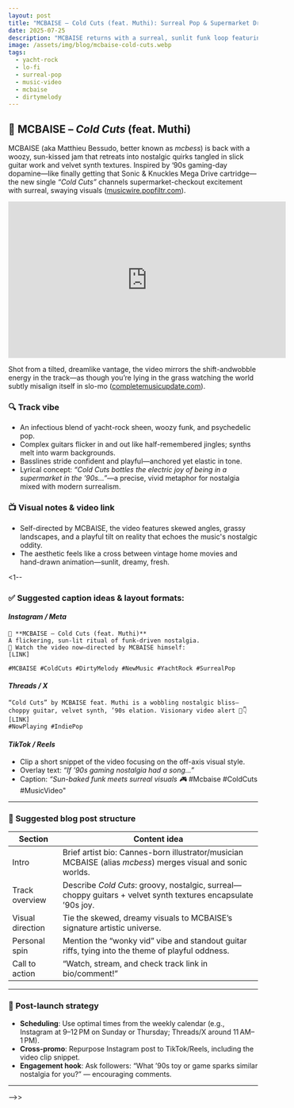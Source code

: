 ```yaml
---
layout: post
title: "MCBAISE – Cold Cuts (feat. Muthi): Surreal Pop & Supermarket Dreams"
date: 2025-07-25
description: "MCBAISE returns with a surreal, sunlit funk loop featuring Muthi—‘Cold Cuts’ is a trip through ‘90s nostalgia and guitar groove."
image: /assets/img/blog/mcbaise-cold-cuts.webp
tags:
  - yacht-rock
  - lo-fi
  - surreal-pop
  - music-video
  - mcbaise
  - dirtymelody
---
```


## 🎸 MCBAISE – *Cold Cuts* (feat. Muthi)

MCBAISE (aka Matthieu Bessudo, better known as *mcbess*) is back with a woozy, sun-kissed jam that retreats into nostalgic quirks tangled in slick guitar work and velvet synth textures. Inspired by ‘90s gaming-day dopamine—like finally getting that Sonic & Knuckles Mega Drive cartridge—the new single *“Cold Cuts”* channels supermarket​-checkout excitement with surreal, swaying visuals ([musicwire.popfiltr.com](https://musicwire.popfiltr.com/news/mcbaise-cold-cuts-ft-muthi?utm_source=chatgpt.com)).

<iframe width="560" height="315" src="https://www.youtube.com/embed/vZWbryTgv8k?si=z87kqg8XfNmbJD93&amp;clip=UgkxZwKLLbtGD7gGStzERoWFm-_xY7yFYTt6&amp;clipt=EID6ARjozAI" title="YouTube video player" frameborder="0" allow="accelerometer; autoplay; clipboard-write; encrypted-media; gyroscope; picture-in-picture; web-share" referrerpolicy="strict-origin-when-cross-origin" allowfullscreen></iframe>

Shot from a tilted, dreamlike vantage, the video mirrors the shift​-and​wobble energy in the track—as though you’re lying in the grass watching the world subtly misalign itself in slo​-mo ([completemusicupdate.com](https://completemusicupdate.com/approved-mcbaise/?utm_source=chatgpt.com)).

### 🔍 Track vibe

- An infectious blend of yacht​-rock sheen, woozy funk, and psychedelic pop.
- Complex guitars flicker in and out like half​-remembered jingles; synths melt into warm backgrounds.
- Basslines stride confident and playful—anchored yet elastic in tone.
- Lyrical concept: *“Cold Cuts bottles the electric joy of being in a supermarket in the ’90s…”*—a precise, vivid metaphor for nostalgia mixed with modern surrealism.

### 📺 Visual notes & video link

- Self-directed by MCBAISE, the video features skewed angles, grassy landscapes, and a playful tilt on reality that echoes the music's nostalgic oddity.
- The aesthetic feels like a cross between vintage home movies and hand-drawn animation—sunlit, dreamy, fresh.

<1--



### ✅ Suggested caption ideas & layout formats:

#### *Instagram / Meta*

```
🎷 **MCBAISE – Cold Cuts (feat. Muthi)**  
A flickering, sun​‑lit ritual of funk​‑driven nostalgia.  
👀 Watch the video now—directed by MCBAISE himself:  
[LINK]

#MCBAISE #ColdCuts #DirtyMelody #NewMusic #YachtRock #SurrealPop
```

#### *Threads / X*

```
“Cold Cuts” by MCBAISE feat. Muthi is a wobbling nostalgic bliss—choppy guitar, velvet synth, ’90s elation. Visionary video alert 🎥👇
[LINK]  
#NowPlaying #IndiePop
```

#### *TikTok / Reels*

- Clip a short snippet of the video focusing on the off-axis visual style.
- Overlay text: *“If ’90s gaming nostalgia had a song…”*
- Caption: *“Sun-baked funk meets surreal visuals 🎮* #Mcbaise #ColdCuts #MusicVideo"

---

### 💂 Suggested blog post structure

| Section          | Content idea                                                                                                  |
| ---------------- | ------------------------------------------------------------------------------------------------------------- |
| Intro            | Brief artist bio: Cannes-born illustrator/musician MCBAISE (alias *mcbess*) merges visual and sonic worlds.   |
| Track overview   | Describe *Cold Cuts*: groovy, nostalgic, surreal—choppy guitars + velvet synth textures encapsulate ’90s joy. |
| Visual direction | Tie the skewed, dreamy visuals to MCBAISE’s signature artistic universe.                                      |
| Personal spin    | Mention the “wonky vid” vibe and standout guitar riffs, tying into the theme of playful oddness.              |
| Call to action   | “Watch, stream, and check track link in bio/comment!”                                                         |

---

### 🌟 Post-launch strategy

- **Scheduling**: Use optimal times from the weekly calendar (e.g., Instagram at 9–12 PM on Sunday or Thursday; Threads/X around 11 AM–1 PM).
- **Cross-promo**: Repurpose Instagram post to TikTok/Reels, including the video clip snippet.
- **Engagement hook**: Ask followers: “What ’90s toy or game sparks similar nostalgia for you?” — encouraging comments.

---





-->>